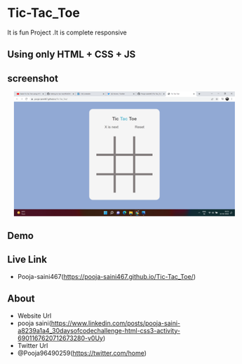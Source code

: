 # Tic-Tac_Toe
It is fun Project .It is complete responsive

## Using only HTML + CSS + JS

## screenshot
<img src="https://github.com/Pooja-saini467/Tic-Tac_Toe/blob/main/Screenshot%20(19).png?raw=true" alt="game" style="margin-left: 15px;" />

## Demo


## Live Link

- Pooja-saini467(https://pooja-saini467.github.io/Tic-Tac_Toe/)

## About
- Website Url
- pooja saini(https://www.linkedin.com/posts/pooja-saini-a8239a1a4_30daysofcodechallenge-html-css3-activity-6901167620712673280-v0Uy)
- Twitter Url
- @Pooja96490259(https://twitter.com/home)
